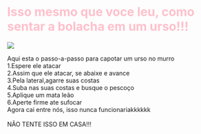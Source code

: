 <DOCTYPE html>
<head>
<style>
h1 {color:pink}
<title>
como vencer um urso na porrada
</title>

</style>
<body>





<h1>
Isso mesmo que voce leu, como sentar a bolacha em um urso!!!
</h1>

<img src="https://qph.cf2.quoracdn.net/main-qimg-ddcd6dfaf563c7936a35e4da33fb5d97-pjlq">

<p>Aqui esta o passo-a-passo para capotar um urso no murro<br>
1.Espere ele atacar<br>
2.Assim que ele atacar, se abaixe e avance<br>
3.Pela lateral,agarre suas costas<br>
4.Suba nas suas costas e busque o pescoço<br>
5.Aplique um mata leão<br>
6.Aperte firme ate sufocar<br>
Agora cai entre nós, isso nunca funcionariakkkkkk<br>
<br>
NÂO TENTE ISSO EM CASA!!!<br>
</p>
</body>
</html>
